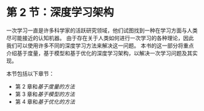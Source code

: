# 第 2 节：深度学习架构

一次学习一直是许多科学家的活跃研究领域，他们试图找到一种在学习方面与人类尽可能接近的认知机器。 由于存在关于人类如何进行一次学习的各种理论，因此我们可以使用许多不同的深度学习方法来解决这一问题。 本书的这一部分将重点介绍基于度量，基于模型和基于优化的深度学习架构，以解决一次学习问题及其实现。

本节包括以下章节：

*   第 2 章和*基于度量的方法*
*   第 3 章和*基于模型的方法*
*   第 4 章和*基于优化的方法*